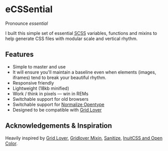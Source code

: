 # eCSSential

Pronounce <em>essential</em>

I built this simple set of essential <abbr title="Sassy CSS">SCSS</abbr> variables, functions and mixins to help generate CSS files with modular scale and vertical rhythm.

<h2>Features</h2>
<ul>
<li>Simple to master and use</li>
<li>It will ensure you'll maintain a baseline even when elements (images, iframes) tend to break your beautiful rhythm.</li>
<li>Responsive friendly</li>
<li>Lightweight (18kb minified)</li>
<li>Work / think in pixels — win in REMs</li>
<li>Switchable support for old browsers</li>
<li>Switchable support for <a href="http://kennethormandy.com/journal/normalize-opentype-css">Normalize Opentype</a></li>
<li>Designed to be compatible with <a href="http://www.gridlover.net/">Grid Lover</a></li>
</ul>

<h2>Acknowledgements &amp; Inspiration</h2>
Heavily inspired by <a href="http://www.gridlover.net/">Grid Lover</a>, <a href="https://github.com/sevenupcan/gridlover-mixin">Gridlover Mixin</a>, <a href="https://10up.github.io/sanitize.css/">Sanitize</a>, <a href="https://github.com/inuitcss">InuitCSS and <a href="https://yeun.github.io/open-color/">Open Color</a>.

